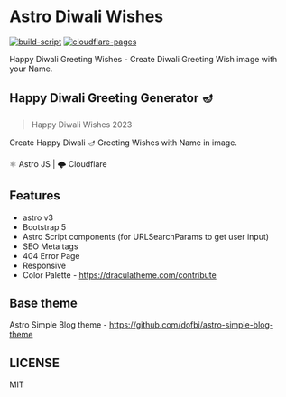 # Astro Diwali Wishes

[![build-script](https://github.com/sanwebinfo/astro-diwali-wishes/actions/workflows/build.yml/badge.svg)](https://github.com/sanwebinfo/astro-diwali-wishes/actions/workflows/build.yml) [![cloudflare-pages](https://github.com/sanwebinfo/astro-diwali-wishes/actions/workflows/deploy.yml/badge.svg)](https://github.com/sanwebinfo/astro-diwali-wishes/actions/workflows/deploy.yml)  

Happy Diwali Greeting Wishes - Create Diwali Greeting Wish image with your Name.  

## Happy Diwali Greeting Generator 🪔  

> Happy Diwali Wishes 2023  

Create Happy Diwali 🪔 Greeting Wishes with Name in image.  

⚛ Astro JS | 🌩 Cloudflare  

## Features

- astro v3
- Bootstrap 5
- Astro Script components (for URLSearchParams to get user input)
- SEO Meta tags
- 404 Error Page
- Responsive
- Color Palette - <https://draculatheme.com/contribute>

## Base theme

Astro Simple Blog theme - <https://github.com/dofbi/astro-simple-blog-theme>

## LICENSE

MIT
